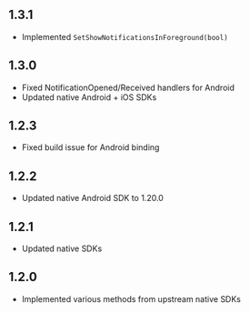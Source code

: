 ## 1.3.1
* Implemented `SetShowNotificationsInForeground(bool)`

## 1.3.0
* Fixed NotificationOpened/Received handlers for Android
* Updated native Android + iOS SDKs

## 1.2.3
* Fixed build issue for Android binding

## 1.2.2
* Updated native Android SDK to 1.20.0

## 1.2.1
* Updated native SDKs

## 1.2.0
* Implemented various methods from upstream native SDKs
